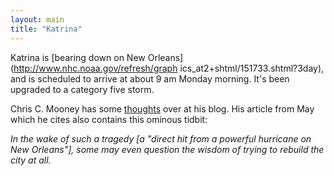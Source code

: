 ```yaml
---
layout: main
title: "Katrina"
---
```

Katrina is [bearing down on New Orleans](http://www.nhc.noaa.gov/refresh/graph
ics_at2+shtml/151733.shtml?3day), and is scheduled to arrive at about 9 am
Monday morning. It's been upgraded to a category five storm.

  
Chris C. Mooney has some
[thoughts](http://www.chriscmooney.com/blog.asp?Id=2090) over at his blog. His
article from May which he cites also contains this ominous tidbit:

  
_In the wake of such a tragedy [a "direct hit from a powerful hurricane on New
Orleans"], some may even question the wisdom of trying to rebuild the city at
all._

